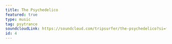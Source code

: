 ```yaml
---
title: The Psychedelico
featured: true
type: music
tag: psytrance
soundcloudLink: https://soundcloud.com/tripsurfer/the-psychedelico?si=fc09529c227a4db88d21045e77f214a3&utm_source=clipboard&utm_medium=text&utm_campaign=social_sharing
id: 4
---
```

